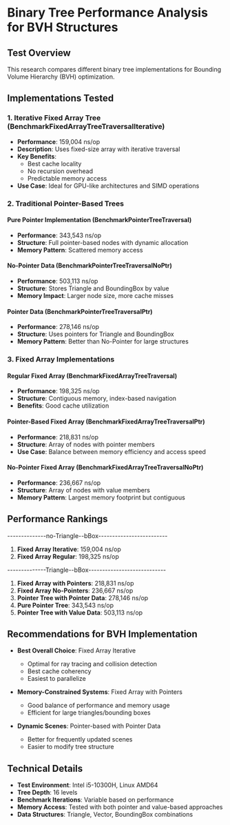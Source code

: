 # Binary Tree Performance Analysis for BVH Structures

## Test Overview

This research compares different binary tree implementations for Bounding Volume Hierarchy (BVH) optimization.

## Implementations Tested

### 1. Iterative Fixed Array Tree (BenchmarkFixedArrayTreeTraversalIterative)

- **Performance**: 159,004 ns/op
- **Description**: Uses fixed-size array with iterative traversal
- **Key Benefits**:
  - Best cache locality
  - No recursion overhead
  - Predictable memory access
- **Use Case**: Ideal for GPU-like architectures and SIMD operations

### 2. Traditional Pointer-Based Trees

#### Pure Pointer Implementation (BenchmarkPointerTreeTraversal)

- **Performance**: 343,543 ns/op
- **Structure**: Full pointer-based nodes with dynamic allocation
- **Memory Pattern**: Scattered memory access

#### No-Pointer Data (BenchmarkPointerTreeTraversalNoPtr)

- **Performance**: 503,113 ns/op
- **Structure**: Stores Triangle and BoundingBox by value
- **Memory Impact**: Larger node size, more cache misses

#### Pointer Data (BenchmarkPointerTreeTraversalPtr)

- **Performance**: 278,146 ns/op
- **Structure**: Uses pointers for Triangle and BoundingBox
- **Memory Pattern**: Better than No-Pointer for large structures

### 3. Fixed Array Implementations

#### Regular Fixed Array (BenchmarkFixedArrayTreeTraversal)
- **Performance**: 198,325 ns/op
- **Structure**: Contiguous memory, index-based navigation
- **Benefits**: Good cache utilization

#### Pointer-Based Fixed Array (BenchmarkFixedArrayTreeTraversalPtr)

- **Performance**: 218,831 ns/op
- **Structure**: Array of nodes with pointer members
- **Use Case**: Balance between memory efficiency and access speed

#### No-Pointer Fixed Array (BenchmarkFixedArrayTreeTraversalNoPtr)

- **Performance**: 236,667 ns/op
- **Structure**: Array of nodes with value members
- **Memory Pattern**: Largest memory footprint but contiguous

## Performance Rankings

--------------no-Triangle--bBox-------------------------

1. **Fixed Array Iterative**: 159,004 ns/op
2. **Fixed Array Regular**: 198,325 ns/op

--------------Triangle--bBox----------------------------

1. **Fixed Array with Pointers**: 218,831 ns/op
2. **Fixed Array No-Pointers**: 236,667 ns/op
3. **Pointer Tree with Pointer Data**: 278,146 ns/op
4. **Pure Pointer Tree**: 343,543 ns/op
5. **Pointer Tree with Value Data**: 503,113 ns/op

## Recommendations for BVH Implementation

- **Best Overall Choice**: Fixed Array Iterative
  - Optimal for ray tracing and collision detection
  - Best cache coherency
  - Easiest to parallelize

- **Memory-Constrained Systems**: Fixed Array with Pointers
  - Good balance of performance and memory usage
  - Efficient for large triangles/bounding boxes

- **Dynamic Scenes**: Pointer-based with Pointer Data
  - Better for frequently updated scenes
  - Easier to modify tree structure

## Technical Details

- **Test Environment**: Intel i5-10300H, Linux AMD64
- **Tree Depth**: 16 levels
- **Benchmark Iterations**: Variable based on performance
- **Memory Access**: Tested with both pointer and value-based approaches
- **Data Structures**: Triangle, Vector, BoundingBox combinations
